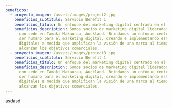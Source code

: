 ```yaml
---
beneficos:
  - proyecto_imagen: /assets/images/project2.jpg
    beneficios_subtitulo: Servicio Benefit 1
    beneficios_titulo: Un enfoque del marketing digital centrado en el ser humano.
    beneficios_description: Somos socios de marketing digital liderados por marcas
      con sede en Tāmaki Makaurau, Auckland. Brindamos un enfoque centrado en el
      ser humano para el marketing digital, creando e implementando estrategias
      digitales a medida que amplifican la visión de una marca al tiempo que
      alcanzan los objetivos comerciales.
  - proyecto_imagen: /assets/images/project3.jpg
    beneficios_subtitulo: Servicio Benefit 1
    beneficios_titulo: Un enfoque del marketing digital centrado en el ser humano.
    beneficios_description: Somos socios de marketing digital liderados por marcas
      con sede en Tāmaki Makaurau, Auckland. Brindamos un enfoque centrado en el
      ser humano para el marketing digital, creando e implementando estrategias
      digitales a medida que amplifican la visión de una marca al tiempo que
      alcanzan los objetivos comerciales.
---
```

asdasd